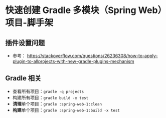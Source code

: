 # 快速创建 Gradle 多模块（Spring Web）项目-脚手架

## 插件设置问题
- 参考： https://stackoverflow.com/questions/26236308/how-to-apply-plugin-to-allprojects-with-new-gradle-plugins-mechanism

## Gradle 相关
- 查看所有项目：`gradle -q projects`
- 构建所有项目：`gradle build -x test`
- **清理**单个项目：`gradle :spring-web-1:clean`
- **构建**单个项目：`gradle :spring-web-1:build -x test`